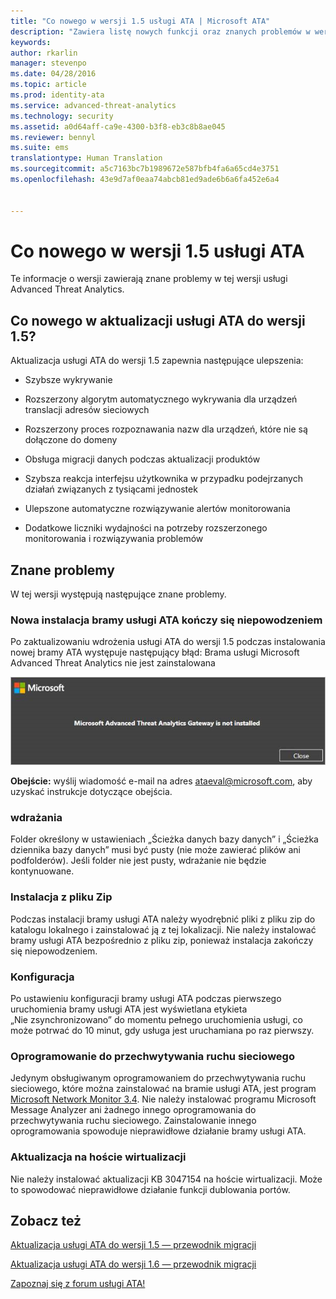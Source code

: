 ```yaml
---
title: "Co nowego w wersji 1.5 usługi ATA | Microsoft ATA"
description: "Zawiera listę nowych funkcji oraz znanych problemów w wersji 1.5 usługi ATA"
keywords: 
author: rkarlin
manager: stevenpo
ms.date: 04/28/2016
ms.topic: article
ms.prod: identity-ata
ms.service: advanced-threat-analytics
ms.technology: security
ms.assetid: a0d64aff-ca9e-4300-b3f8-eb3c8b8ae045
ms.reviewer: bennyl
ms.suite: ems
translationtype: Human Translation
ms.sourcegitcommit: a5c7163bc7b1989672e587bfb4fa6a65cd4e3751
ms.openlocfilehash: 43e9d7af0eaa74abcb81ed9ade6b6a6fa452e6a4


---
```


# Co nowego w wersji 1.5 usługi ATA
Te informacje o wersji zawierają znane problemy w tej wersji usługi Advanced Threat Analytics.

## Co nowego w aktualizacji usługi ATA do wersji 1.5?
Aktualizacja usługi ATA do wersji 1.5 zapewnia następujące ulepszenia:

-   Szybsze wykrywanie

-   Rozszerzony algorytm automatycznego wykrywania dla urządzeń translacji adresów sieciowych

-   Rozszerzony proces rozpoznawania nazw dla urządzeń, które nie są dołączone do domeny

-   Obsługa migracji danych podczas aktualizacji produktów

-   Szybsza reakcja interfejsu użytkownika w przypadku podejrzanych działań związanych z tysiącami jednostek

-   Ulepszone automatyczne rozwiązywanie alertów monitorowania

-   Dodatkowe liczniki wydajności na potrzeby rozszerzonego monitorowania i rozwiązywania problemów

## Znane problemy
W tej wersji występują następujące znane problemy.

### Nowa instalacja bramy usługi ATA kończy się niepowodzeniem
Po zaktualizowaniu wdrożenia usługi ATA do wersji 1.5 podczas instalowania nowej bramy ATA występuje następujący błąd: Brama usługi Microsoft Advanced Threat Analytics nie jest zainstalowana

![Błąd bramy usługi ATA](media/ata-install-error.png)

<b>Obejście:</b> wyślij wiadomość e-mail na adres <ataeval@microsoft.com>, aby uzyskać instrukcje dotyczące obejścia.
### wdrażania
Folder określony w ustawieniach „Ścieżka danych bazy danych” i „Ścieżka dziennika bazy danych” musi być pusty (nie może zawierać plików ani podfolderów).
Jeśli folder nie jest pusty, wdrażanie nie będzie kontynuowane.

### Instalacja z pliku Zip
Podczas instalacji bramy usługi ATA należy wyodrębnić pliki z pliku zip do katalogu lokalnego i zainstalować ją z tej lokalizacji. Nie należy instalować bramy usługi ATA bezpośrednio z pliku zip, ponieważ instalacja zakończy się niepowodzeniem.

### Konfiguracja
Po ustawieniu konfiguracji bramy usługi ATA podczas pierwszego uruchomienia bramy usługi ATA jest wyświetlana etykieta „Nie zsynchronizowano” do momentu pełnego uruchomienia usługi, co może potrwać do 10 minut, gdy usługa jest uruchamiana po raz pierwszy.

### Oprogramowanie do przechwytywania ruchu sieciowego
Jedynym obsługiwanym oprogramowaniem do przechwytywania ruchu sieciowego, które można zainstalować na bramie usługi ATA, jest program [Microsoft Network Monitor 3.4](http://www.microsoft.com/download/details.aspx?id=4865). Nie należy instalować programu Microsoft Message Analyzer ani żadnego innego oprogramowania do przechwytywania ruchu sieciowego. Zainstalowanie innego oprogramowania spowoduje nieprawidłowe działanie bramy usługi ATA.

### Aktualizacja na hoście wirtualizacji
Nie należy instalować aktualizacji KB 3047154 na hoście wirtualizacji. Może to spowodować nieprawidłowe działanie funkcji dublowania portów.

## Zobacz też

[Aktualizacja usługi ATA do wersji 1.5 — przewodnik migracji](ata-update-1.5-migration-guide.md)

[Aktualizacja usługi ATA do wersji 1.6 — przewodnik migracji](ata-update-1.6-migration-guide.md)

[Zapoznaj się z forum usługi ATA!](https://social.technet.microsoft.com/Forums/security/home?forum=mata)



<!--HONumber=Jul16_HO3-->


